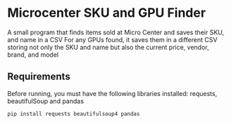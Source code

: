 # Microcenter SKU and GPU Finder
A small program that finds items sold at Micro Center and saves their SKU, and name in a CSV 
For any GPUs found, it saves them in a different CSV storing not only the SKU and name but also the current price, vendor, brand, and model 

## Requirements
Before running, you must have the following libraries installed:
requests, beautifulSoup and pandas 

```bash
pip install requests beautifulsoup4 pandas
